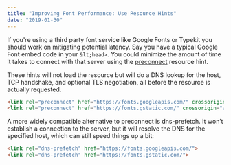 ```yaml
---
title: "Improving Font Performance: Use Resource Hints"
date: "2019-01-30"
---
```


If you're using a third party font service like Google Fonts or Typekit you should work on mitigating potential latency. Say you have a typical Google Font embed code in your `&lt;head>`. You could minimize the amount of time it takes to connect with that server using the [preconnect](https://w3c.github.io/resource-hints/#preconnect) resource hint.

These hints will not load the resource but will do a DNS lookup for the host, TCP handshake, and optional TLS negotiation, all before the resource is actually requested.

```html
<link rel="preconnect" href="https://fonts.googleapis.com/" crossorigin="anonymous">
<link rel="preconnect" href="https://fonts.gstatic.com/" crossorigin="anonymous">
```

A more widely compatible alternative to preconnect is dns-prefetch. It won’t establish a connection to the server, but it will resolve the DNS for the specified host, which can still speed things up a bit:

```html
<link rel="dns-prefetch" href="https://fonts.googleapis.com/">
<link rel="dns-prefetch" href="https://fonts.gstatic.com/">
```

